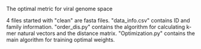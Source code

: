 The optimal metric for viral genome space

4 files started with "clean" are fasta files. 
"data_info.csv" contains ID and family information.
"order_dis.py" contains the algorithm for calculating k-mer natural vectors and the distance matrix.
"Optimization.py" contains the main algorithm for training optimal weights.
